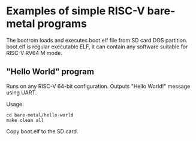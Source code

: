 # Examples of simple RISC-V bare-metal programs

The bootrom loads and executes boot.elf file from SD card DOS partition.
boot.elf is regular executable ELF, it can contain any software suitable for RISC-V RV64 M mode.

## "Hello World" program

Runs on any RISC-V 64-bit configuration.
Outputs "Hello World!" message using UART.

Usage:
```
cd bare-metal/hello-world
make clean all
```
Copy boot.elf to the SD card.
